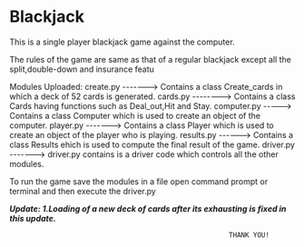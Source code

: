 # Blackjack
This is a single player blackjack game against the computer.

The rules of the game are same as that of a regular blackjack except all the split,double-down and insurance featu

Modules Uploaded:
create.py -------> Contains a class Create_cards in which a deck of 52 cards is generated.
cards.py --------> Contains a class Cards having functions such as Deal_out,Hit and Stay.
computer.py -----> Contains a class Computer which is used to create an object of the computer.
player.py -------> Contains a class Player which is used to create an object of the player who is playing.
results.py ------> Contains a class Results ehich is used to compute the final result of the game.
driver.py -------> driver.py contains is a driver code which controls all the other modules.


To run the game save the modules in a file open command prompt or terminal and then execute the driver.py


***Update:
1.Loading of a new deck of cards after its exhausting is fixed in this update.***



                                                          THANK YOU!
                                                          
